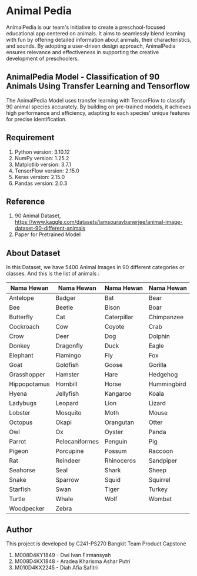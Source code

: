 # Animal Pedia
AnimalPedia is our team's initiative to create a preschool-focused educational app centered on animals. It aims to seamlessly blend learning with fun by offering detailed information about animals, their characteristics, and sounds. By adopting a user-driven design approach, AnimalPedia ensures relevance and effectiveness in supporting the creative development of preschoolers.

## AnimalPedia Model - Classification of 90 Animals Using Transfer Learning and Tensorflow
The AnimalPedia Model uses transfer learning with TensorFlow to classify 90 animal species accurately. By building on pre-trained models, it achieves high performance and efficiency, adapting to each species' unique features for precise identification. 

## Requirement 
1. Python  version: 3.10.12
2. NumPy version: 1.25.2
3. Matplotlib version: 3.7.1
4. TensorFlow version: 2.15.0
5. Keras version: 2.15.0
6. Pandas version: 2.0.3

## Reference
1. 90 Animal Dataset, https://www.kaggle.com/datasets/iamsouravbanerjee/animal-image-dataset-90-different-animals
2. Paper for Pretrained Model

## About Dataset
In this Dataset, we have 5400 Animal Images in 90 different categories or classes. And this is the list of animals :

| Nama Hewan     | Nama Hewan     | Nama Hewan     | Nama Hewan     |
| -------------- | -------------- | -------------- | -------------- |
| Antelope       | Badger         | Bat            | Bear           |
| Bee            | Beetle         | Bison          | Boar           |
| Butterfly      | Cat            | Caterpillar    | Chimpanzee     |
| Cockroach      | Cow            | Coyote         | Crab           |
| Crow           | Deer           | Dog            | Dolphin        |
| Donkey         | Dragonfly      | Duck           | Eagle          |
| Elephant       | Flamingo       | Fly            | Fox            |
| Goat           | Goldfish       | Goose          | Gorilla        |
| Grasshopper    | Hamster        | Hare           | Hedgehog       |
| Hippopotamus   | Hornbill       | Horse          | Hummingbird    |
| Hyena          | Jellyfish      | Kangaroo       | Koala          |
| Ladybugs       | Leopard        | Lion           | Lizard         |
| Lobster        | Mosquito       | Moth           | Mouse          |
| Octopus        | Okapi          | Orangutan      | Otter          |
| Owl            | Ox             | Oyster         | Panda          |
| Parrot         | Pelecaniformes | Penguin        | Pig            |
| Pigeon         | Porcupine      | Possum         | Raccoon        |
| Rat            | Reindeer       | Rhinoceros     | Sandpiper      |
| Seahorse       | Seal           | Shark          | Sheep          |
| Snake          | Sparrow        | Squid          | Squirrel       |
| Starfish       | Swan           | Tiger          | Turkey         |
| Turtle         | Whale          | Wolf           | Wombat         |
| Woodpecker     | Zebra          |                |   

## Author
This project is developed by C241-PS270 Bangkit Team Product Capstone
1.  M008D4KY1849 - Dwi Ivan Firmansyah
2.  M008D4KX1848 - Aradea Kharisma Ashar Putri 
3.  M010D4KX2245 - Diah Afia Safitri